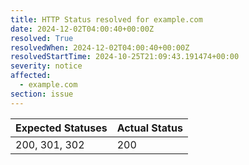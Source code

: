```yaml
---
title: HTTP Status resolved for example.com
date: 2024-12-02T04:00:40+00:00Z
resolved: True
resolvedWhen: 2024-12-02T04:00:40+00:00Z
resolvedStartTime: 2024-10-25T21:09:43.191474+00:00
severity: notice
affected:
  - example.com
section: issue
---
```


| Expected Statuses | Actual Status  |
|-------------------|----------------|
| 200, 301, 302 | 200 |
